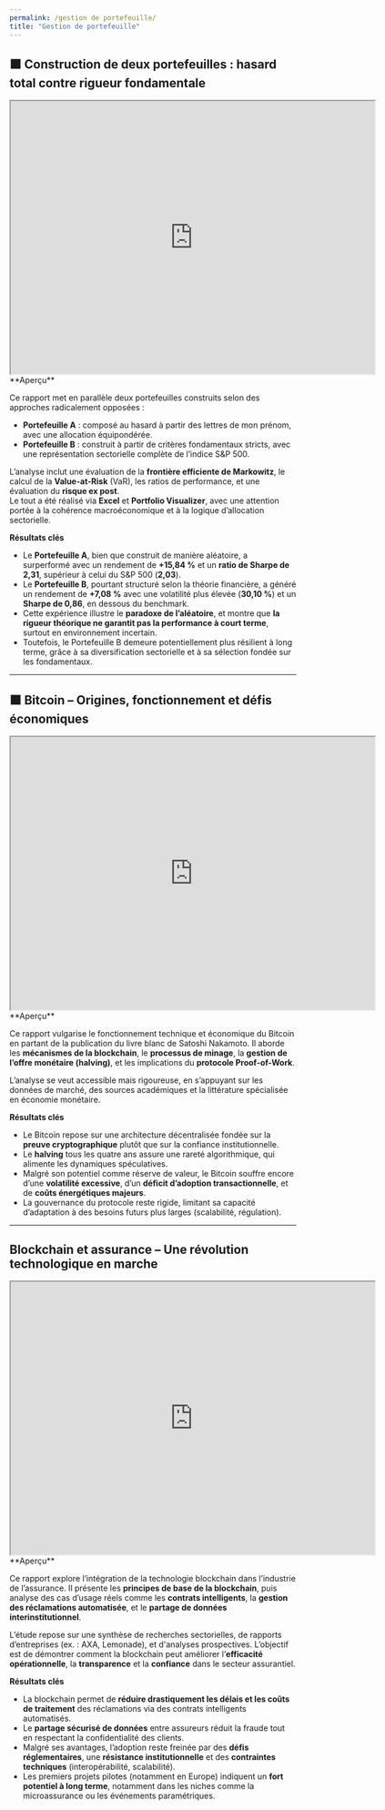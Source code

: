```yaml
---
permalink: /gestion de portefeuille/
title: "Gestion de portefeuille"
---
```

## ⬛ Construction de deux portefeuilles : hasard total contre rigueur fondamentale
<iframe src="https://drive.google.com/file/d/1AF4kO4VIVOuAjJbPkXHVeScsQtTAE_7z/preview" width="640" height="480" allow="autoplay"></iframe>
<br>
**Aperçu**  

Ce rapport met en parallèle deux portefeuilles construits selon des approches radicalement opposées :  
- **Portefeuille A** : composé au hasard à partir des lettres de mon prénom, avec une allocation équipondérée.  
- **Portefeuille B** : construit à partir de critères fondamentaux stricts, avec une représentation sectorielle complète de l’indice S&P 500.  

L’analyse inclut une évaluation de la **frontière efficiente de Markowitz**, le calcul de la **Value-at-Risk** (VaR), les ratios de performance, et une évaluation du **risque ex post**.  
Le tout a été réalisé via **Excel** et **Portfolio Visualizer**, avec une attention portée à la cohérence macroéconomique et à la logique d’allocation sectorielle.

**Résultats clés**

- Le **Portefeuille A**, bien que construit de manière aléatoire, a surperformé avec un rendement de **+15,84 %** et un **ratio de Sharpe de 2,31**, supérieur à celui du S&P 500 (**2,03**).
- Le **Portefeuille B**, pourtant structuré selon la théorie financière, a généré un rendement de **+7,08 %** avec une volatilité plus élevée (**30,10 %**) et un **Sharpe de 0,86**, en dessous du benchmark.
- Cette expérience illustre le **paradoxe de l’aléatoire**, et montre que **la rigueur théorique ne garantit pas la performance à court terme**, surtout en environnement incertain.
- Toutefois, le Portefeuille B demeure potentiellement plus résilient à long terme, grâce à sa diversification sectorielle et à sa sélection fondée sur les fondamentaux.

---

## ⬛ Bitcoin – Origines, fonctionnement et défis économiques  
<iframe src="https://drive.google.com/file/d/1nVuatidzjlR1Mkj7kUdL7O4oloxZVaiq/preview" width="640" height="480" allow="autoplay"></iframe>
<br>
**Aperçu** 

Ce rapport vulgarise le fonctionnement technique et économique du Bitcoin en partant de la publication du livre blanc de Satoshi Nakamoto. Il aborde les **mécanismes de la blockchain**, le **processus de minage**, la **gestion de l’offre monétaire (halving)**, et les implications du **protocole Proof-of-Work**.

L’analyse se veut accessible mais rigoureuse, en s’appuyant sur les données de marché, des sources académiques et la littérature spécialisée en économie monétaire.

**Résultats clés**  

- Le Bitcoin repose sur une architecture décentralisée fondée sur la **preuve cryptographique** plutôt que sur la confiance institutionnelle.
- Le **halving** tous les quatre ans assure une rareté algorithmique, qui alimente les dynamiques spéculatives.
- Malgré son potentiel comme réserve de valeur, le Bitcoin souffre encore d’une **volatilité excessive**, d’un **déficit d’adoption transactionnelle**, et de **coûts énergétiques majeurs**.
- La gouvernance du protocole reste rigide, limitant sa capacité d’adaptation à des besoins futurs plus larges (scalabilité, régulation).

---

## Blockchain et assurance – Une révolution technologique en marche

<iframe src="https://drive.google.com/file/d/1nVuatidzjlR1Mkj7kUdL7O4oloxZVaiq/preview" width="640" height="480" allow="autoplay"></iframe>
<br>
**Aperçu**  

Ce rapport explore l’intégration de la technologie blockchain dans l’industrie de l’assurance. Il présente les **principes de base de la blockchain**, puis analyse des cas d’usage réels comme les **contrats intelligents**, la **gestion des réclamations automatisée**, et le **partage de données interinstitutionnel**.

L’étude repose sur une synthèse de recherches sectorielles, de rapports d’entreprises (ex. : AXA, Lemonade), et d'analyses prospectives. L’objectif est de démontrer comment la blockchain peut améliorer l’**efficacité opérationnelle**, la **transparence** et la **confiance** dans le secteur assurantiel.

**Résultats clés**  

- La blockchain permet de **réduire drastiquement les délais et les coûts de traitement** des réclamations via des contrats intelligents automatisés.
- Le **partage sécurisé de données** entre assureurs réduit la fraude tout en respectant la confidentialité des clients.
- Malgré ses avantages, l’adoption reste freinée par des **défis réglementaires**, une **résistance institutionnelle** et des **contraintes techniques** (interopérabilité, scalabilité).
- Les premiers projets pilotes (notamment en Europe) indiquent un **fort potentiel à long terme**, notamment dans les niches comme la microassurance ou les événements paramétriques.

